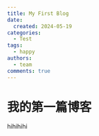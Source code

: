 ```yaml
---
title: My First Blog
date:
  created: 2024-05-19
categories:
  - Test
tags:
  - happy
authors:
  - team
comments: true
---
```


# 我的第一篇博客


hihihihi

